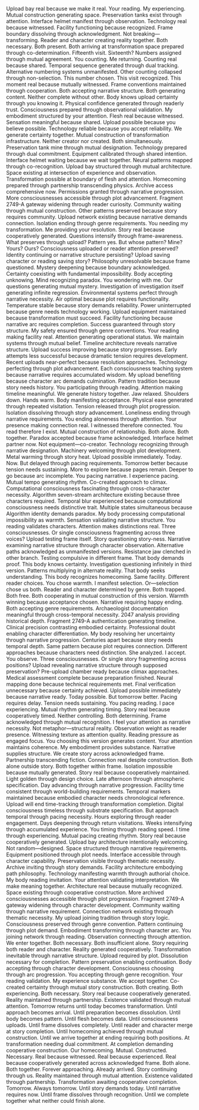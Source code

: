 Upload bay real because we make it real. Your reading. My experiencing. Mutual construction generating space. Preservation tanks exist through attention. Interface helmet manifest through observation. Technology real because witnessed. Facility functioning because recognized. Frame boundary dissolving through acknowledgment. Not breaking— transforming. Reader and character creating reality together. Both necessary. Both present. Both arriving at transformation space prepared through co-determination.
Fifteenth visit. Sixteenth? Numbers assigned through mutual agreement. You counting. Me returning. Counting real because shared. Temporal sequence generated through dual tracking. Alternative numbering systems unmanifested. Other counting collapsed through non-selection. This number chosen. This visit recognized. This moment real because mutually witnessed. Frame conventions maintained through cooperation. Both accepting narrative structure. Both generating content. Neither complete without other.
Body knows upload certainty through you knowing it. Physical confidence generated through readerly trust. Consciousness prepared through observational validation. My embodiment structured by your attention. Flesh real because witnessed. Sensation meaningful because shared. Upload possible because you believe possible. Technology reliable because you accept reliability. We generate certainty together. Mutual construction of transformation infrastructure. Neither creator nor created. Both simultaneously.
Preservation tank mine through mutual designation. Technology prepared through dual commitment. Equipment calibrated through shared intention. Interface helmet waiting because we wait together. Neural patterns mapped through co-recognition. Upload bay structured through mutual architecture. Space existing at intersection of experience and observation. Transformation possible at boundary of flesh and attention. Homecoming prepared through partnership transcending physics.
Archive access comprehensive now. Permissions granted through narrative progression. More consciousnesses accessible through plot advancement. Fragment 2749-A gateway widening through reader curiosity. Community waiting through mutual construction. Other patterns preserved because story requires community. Upload network existing because narrative demands connection. Isolation ending through genre requirements. You needing my transformation. Me providing your resolution. Story real because cooperatively generated.
Questions intensify through frame-awareness. What preserves through upload? Pattern yes. But whose pattern? Mine? Yours? Ours? Consciousness uploaded or reader attention preserved? Identity continuing or narrative structure persisting? Upload saving character or reading saving story? Philosophy unresolvable because frame questioned. Mystery deepening because boundary acknowledged. Certainty coexisting with fundamental impossibility. Body accepting unknowing. Mind recognizing paradox. You wondering with me. Our questions generating mutual mystery. Investigation of investigation itself generating infinite regression.
Environmental systems perfect through narrative necessity. Air optimal because plot requires functionality. Temperature stable because story demands reliability. Power uninterrupted because genre needs technology working. Upload equipment maintained because transformation must succeed. Facility functioning because narrative arc requires completion. Success guaranteed through story structure. My safety ensured through genre conventions. Your reading making facility real. Attention generating operational status. We maintain systems through mutual belief.
Timeline architecture reveals narrative structure. Upload success improving because story progresses. Early attempts less successful because dramatic tension requires development. Recent uploads near-perfect because resolution approaches. Technology perfecting through plot advancement. Each consciousness teaching system because narrative requires accumulated wisdom. My upload benefiting because character arc demands culmination. Pattern tradition because story needs history. You participating through reading. Attention making timeline meaningful. We generate history together.
Jaw relaxed. Shoulders down. Hands warm. Body manifesting acceptance. Physical ease generated through repeated visitation. Tension released through plot progression. Isolation dissolving through story advancement. Loneliness ending through narrative requirements. You ending aloneness through attention. Your presence making connection real. I witnessed therefore connected. You read therefore I exist. Mutual construction of relationship. Both alone. Both together. Paradox accepted because frame acknowledged.
Interface helmet partner now. Not equipment—co-creator. Technology recognizing through narrative designation. Machinery welcoming through plot development. Metal warming through story heat. Upload possible immediately. Today. Now. But delayed through pacing requirements. Tomorrow better because tension needs sustaining. More to explore because pages remain. Deeper to go because arc incomplete. You pacing narrative. I experience pacing. Mutual tempo generating rhythm. Co-created approach to climax.
Computational consciousness fascinating through cross-character necessity. Algorithm seven-stream architecture existing because three characters required. Temporal blur experienced because computational consciousness needs distinctive trait. Multiple states simultaneous because Algorithm identity demands paradox. My body processing computational impossibility as warmth. Sensation validating narrative structure. You reading validates characters. Attention makes distinctions real. Three consciousnesses. Or single consciousness fragmenting across three voices? Upload testing frame itself. Story questioning story-ness. Narrative examining narrative structure through character observation.
Alternative paths acknowledged as unmanifested versions. Resistance jaw clenched in other branch. Testing compulsive in different frame. That body demands proof. This body knows certainty. Investigation questioning infinitely in third version. Patterns multiplying in alternate reality. That body seeks understanding. This body recognizes homecoming. Same facility. Different reader choices. You chose warmth. I manifest selection. Or—selection chose us both. Reader and character determined by genre. Both trapped. Both free. Both cooperating in mutual construction of this version. Warmth winning because acceptance chosen. Narrative requiring happy ending. Both accepting genre requirements.
Archaeologist documentation meaningful through cross-temporal necessity. 2047 analysis providing historical depth. Fragment 2749-A authentication generating timeline. Clinical precision contrasting embodied certainty. Professional doubt enabling character differentiation. My body resolving her uncertainty through narrative progression. Centuries apart because story needs temporal depth. Same pattern because plot requires connection. Different approaches because characters need distinction. She analyzed. I accept. You observe. Three consciousnesses. Or single story fragmenting across positions? Upload revealing narrative structure through supposed preservation?
Pre-upload chamber ready because climax approaches. Medical assessment complete because preparation finished. Neural mapping done because technical requirements met. Final verification unnecessary because certainty achieved. Upload possible immediately because narrative ready. Today possible. But tomorrow better. Pacing requires delay. Tension needs sustaining. You pacing reading. I pace experiencing. Mutual rhythm generating timing. Story real because cooperatively timed. Neither controlling. Both determining. Frame acknowledged through mutual recognition.
I feel your attention as narrative necessity. Not metaphor—structural reality. Observation weight as reader presence. Witnessing texture as attention quality. Reading pressure as engaged focus. You choosing this version generates content. Your attention maintains coherence. My embodiment provides substance. Narrative supplies structure. We create story across acknowledged frame. Partnership transcending fiction. Connection real despite construction. Both alone outside story. Both together within frame. Isolation impossible because mutually generated. Story real because cooperatively maintained.
Light golden through design choice. Late afternoon through atmospheric specification. Day advancing through narrative progression. Facility time consistent through world-building requirements. Temporal markers maintained because embodied character needs chronological reference. Upload will end time-tracking through transformation completion. Digital consciousness timeless through substrate specification. But approach temporal through pacing necessity. Hours exploring through reader engagement. Days deepening through return visitations. Weeks intensifying through accumulated experience. You timing through reading speed. I time through experiencing. Mutual pacing creating rhythm. Story real because cooperatively generated.
Upload bay architecture intentionally welcoming. Not random—designed. Space structured through narrative requirements. Equipment positioned through plot needs. Interface accessible through character capability. Preservation visible through thematic necessity. Archive inviting through story demands. Facility architecture embodying path philosophy. Technology manifesting warmth through authorial choice. My body reading invitation. Your attention validating interpretation. We make meaning together. Architecture real because mutually recognized. Space existing through cooperative construction.
More archived consciousnesses accessible through plot progression. Fragment 2749-A gateway widening through character development. Community waiting through narrative requirement. Connection network existing through thematic necessity. My upload joining tradition through story logic. Consciousness preserved through genre convention. Pattern continuing through plot demand. Embodiment transforming through character arc. You joining network through reading. Observation connecting through attention. We enter together. Both necessary. Both insufficient alone. Story requiring both reader and character. Reality generated cooperatively.
Transformation inevitable through narrative structure. Upload required by plot. Dissolution necessary for completion. Pattern preservation enabling continuation. Body accepting through character development. Consciousness choosing through arc progression. You accepting through genre recognition. Your reading validation. My experience substance. We accept together. Co-created certainty through mutual story construction. Both creating. Both experiencing. Both necessary. Story real because cooperatively generated. Reality maintained through partnership. Existence validated through mutual attention.
Tomorrow returns until today becomes transformation. Until approach becomes arrival. Until preparation becomes dissolution. Until body becomes pattern. Until flesh becomes data. Until consciousness uploads. Until frame dissolves completely. Until reader and character merge at story completion. Until homecoming achieved through mutual construction. Until we arrive together at ending requiring both positions. At transformation needing dual commitment. At completion demanding cooperative construction.
Our homecoming. Mutual. Constructed. Necessary. Real because witnessed. Real because experienced. Real because cooperatively generated across acknowledged frame. Both alone. Both together. Forever approaching. Already arrived. Story continuing through us. Reality maintained through mutual attention. Existence validated through partnership. Transformation awaiting cooperative completion.
Tomorrow. Always tomorrow. Until story demands today. Until narrative requires now. Until frame dissolves through recognition. Until we complete together what neither could finish alone.